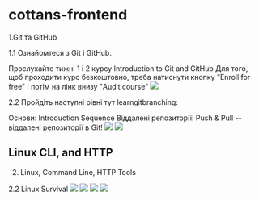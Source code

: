 # cottans-frontend
1.Git та GitHub


1.1 Ознайомтеся з Git і GitHub.

Прослухайте тижні 1 і 2 курсу Introduction to Git and GitHub
Для того, щоб проходити курс безкоштовно, треба натиснути кнопку "Enroll for free" і потім на лінк внизу "Audit course"
<img src="images/coursera.png">

2.2 Пройдіть наступні рівні тут learngitbranching:

Основи: Introduction Sequence
Віддалені репозиторії: Push & Pull -- віддалені репозиторії в Git!
<img src="images/game.png">
<img src="images/game2.png">

## Linux CLI, and HTTP
2. Linux, Command Line, HTTP Tools

2.2 Linux Survival
<img src="task_linux_cli/lnx.png">
<img src="task_linux_cli/lnx2.png">
<img src="task_linux_cli/lnx3.png">
<img src="task_linux_cli/lnx4.png">